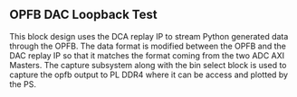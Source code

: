 ## OPFB DAC Loopback Test

This block design uses the DCA replay IP to stream Python generated data through the OPFB. The data format is modified between the OPFB and the DAC replay IP so that it matches the format coming from the two ADC AXI Masters. The capture subsystem along with the bin select block is used to capture the opfb output to PL DDR4 where it can be access and plotted by the PS. 
